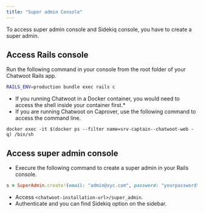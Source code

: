 ```yaml
---
title: "Super admin Console"
---
```


To access super admin console and Sidekiq console, you have to create a super admin.

## Access Rails console

Run the following command in your console from the root folder of your Chatwoot Rails app.

```bash
RAILS_ENV=production bundle exec rails c
```

- If you running Chatwoot in a Docker container, you would need to access the shell inside your container first.*
- If you are running Chatwoot on Caprover, use the following command to access the command line.
```
docker exec -it $(docker ps --filter name=srv-captain--chatwoot-web -q) /bin/sh
```


## Access super admin console

- Execure the following command to create a super admin in your Rails console.
```rb
s = SuperAdmin.create!(email: "admin@xyc.com", password: "yourpassword")
```
- Access `<chatwoot-installation-url>/super_admin`.
- Authenticate and you can find Sidekiq option on the sidebar.
